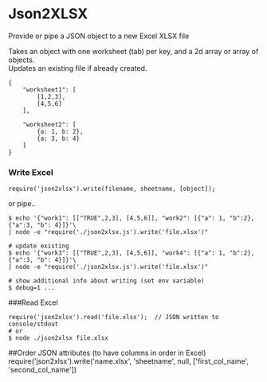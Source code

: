 Json2XLSX
=========

Provide or pipe a JSON object to a new Excel XLSX file

Takes an object with one worksheet (tab) per key, and a 2d array or array of objects.    
Updates an existing file if already created.

````
{
	"worksheet1": [
		[1,2,3],
		[4,5,6]
	],

	"worksheet2": [
		{a: 1, b: 2},
		{a: 3, b: 4}
	]
}
````

### Write Excel
````
require('json2xlsx').write(filename, sheetname, [object]);    
````
or pipe..
````
$ echo '{"work1": [["TRUE",2,3], [4,5,6]], "work2": [{"a": 1, "b":2},{"a":3, "b": 4}]}'\
| node -e "require('./json2xlsx.js').write('file.xlsx')"

# update existing
$ echo '{"work3": [["TRUE",2,3], [4,5,6]], "work4": [{"a": 1, "b":2},{"a":3, "b": 4}]}'\
| node -e "require('./json2xlsx.js').write('file.xlsx')"

# show additional info about writing (set env variable)
$ debug=1 ...
````
###Read Excel
````
require('json2xlsx').read('file.xlsx');  // JSON written to console/stdout
# or
$ node ./json2xlsx file.xlsx
````

##Order JSON attributes (to have columns in order in Excel)
require('json2xlsx').write('name.xlsx', 'sheetname', null, ['first_col_name', 'second_col_name'])

